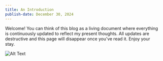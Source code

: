 ```yaml
---
title: An Introduction
publish-date: December 30, 2024
---
```

Welcome! You can think of this blog as a living document where everything is continuously updated to reflect my present thoughts.
All updates are destructive and this page will disappear once you've read it. Enjoy your stay.

![Alt Text](../images/profile.webp "hi")